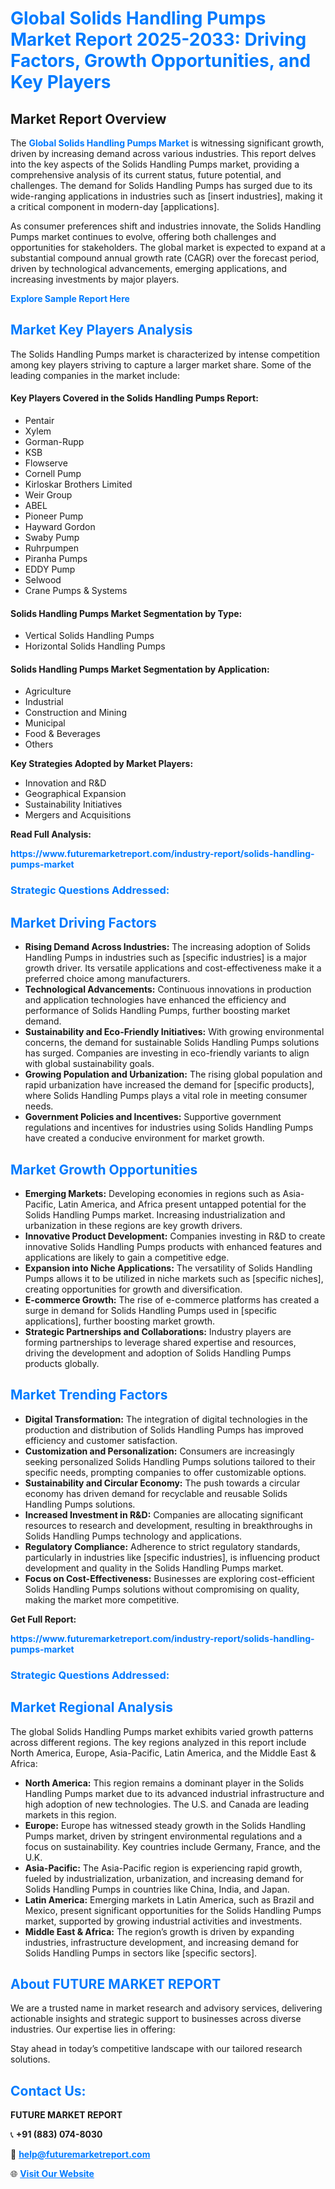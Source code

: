 <h1 style="color: #007BFF;">Global Solids Handling Pumps Market Report 2025-2033: Driving Factors, Growth Opportunities, and Key Players</h1>

<section id="overview">
<h2>Market Report Overview</h2>
<p>The <a href="https://www.futuremarketreport.com/industry-report/solids-handling-pumps-market" style="color: #007BFF; text-decoration: none;"><strong>Global Solids Handling Pumps Market</strong></a> is witnessing significant growth, driven by increasing demand across various industries. This report delves into the key aspects of the Solids Handling Pumps market, providing a comprehensive analysis of its current status, future potential, and challenges. The demand for Solids Handling Pumps has surged due to its wide-ranging applications in industries such as [insert industries], making it a critical component in modern-day [applications].</p>
<p>As consumer preferences shift and industries innovate, the Solids Handling Pumps market continues to evolve, offering both challenges and opportunities for stakeholders. The global market is expected to expand at a substantial compound annual growth rate (CAGR) over the forecast period, driven by technological advancements, emerging applications, and increasing investments by major players.</p>
</section>

<section id="overview">
<p><a href="https://www.futuremarketreport.com/request-sample/reportId=41772" style="color: #007BFF; text-decoration: none;"><strong>Explore Sample Report Here</strong></a></p>
</section>

<section id="key-players">
<h2 style="color: #007BFF;">Market Key Players Analysis</h2>
<p>The Solids Handling Pumps market is characterized by intense competition among key players striving to capture a larger market share. Some of the leading companies in the market include:</p>
<h4>Key Players Covered in the Solids Handling Pumps Report:</h4>
<ul><li>Pentair</li><li>Xylem</li><li>Gorman-Rupp</li><li>KSB</li><li>Flowserve</li><li>Cornell Pump</li><li>Kirloskar Brothers Limited</li><li>Weir Group</li><li>ABEL</li><li>Pioneer Pump</li><li>Hayward Gordon</li><li>Swaby Pump</li><li>Ruhrpumpen</li><li>Piranha Pumps</li><li>EDDY Pump</li><li>Selwood</li><li>Crane Pumps &amp; Systems</li></ul>
<h4>Solids Handling Pumps Market Segmentation by Type:</h4>
<ul><li>Vertical Solids Handling Pumps</li><li>Horizontal Solids Handling Pumps</li></ul>

<h4>Solids Handling Pumps Market Segmentation by Application:</h4>
<ul><li>Agriculture</li><li>Industrial</li><li>Construction and Mining</li><li>Municipal</li><li>Food &amp; Beverages</li><li>Others</li></ul>
<p><strong>Key Strategies Adopted by Market Players:</strong></p>
<ul>
<li>Innovation and R&D</li>
<li>Geographical Expansion</li>
<li>Sustainability Initiatives</li>
<li>Mergers and Acquisitions</li>
</ul>
</section>

<section>
<p><strong>Read Full Analysis: </strong></p><a href="https://www.futuremarketreport.com/industry-report/solids-handling-pumps-market" style="color: #007BFF; text-decoration: none;"><strong>https://www.futuremarketreport.com/industry-report/solids-handling-pumps-market</strong></a>
<h3 style="color: #007BFF;">Strategic Questions Addressed:</h3>
</section>

<section id="driving-factors">
<h2 style="color: #007BFF;">Market Driving Factors</h2>
<ul>
<li><strong>Rising Demand Across Industries:</strong> The increasing adoption of Solids Handling Pumps in industries such as [specific industries] is a major growth driver. Its versatile applications and cost-effectiveness make it a preferred choice among manufacturers.</li>
<li><strong>Technological Advancements:</strong> Continuous innovations in production and application technologies have enhanced the efficiency and performance of Solids Handling Pumps, further boosting market demand.</li>
<li><strong>Sustainability and Eco-Friendly Initiatives:</strong> With growing environmental concerns, the demand for sustainable Solids Handling Pumps solutions has surged. Companies are investing in eco-friendly variants to align with global sustainability goals.</li>
<li><strong>Growing Population and Urbanization:</strong> The rising global population and rapid urbanization have increased the demand for [specific products], where Solids Handling Pumps plays a vital role in meeting consumer needs.</li>
<li><strong>Government Policies and Incentives:</strong> Supportive government regulations and incentives for industries using Solids Handling Pumps have created a conducive environment for market growth.</li>
</ul>
</section>

<section id="growth-opportunities">
<h2 style="color: #007BFF;">Market Growth Opportunities</h2>
<ul>
<li><strong>Emerging Markets:</strong> Developing economies in regions such as Asia-Pacific, Latin America, and Africa present untapped potential for the Solids Handling Pumps market. Increasing industrialization and urbanization in these regions are key growth drivers.</li>
<li><strong>Innovative Product Development:</strong> Companies investing in R&D to create innovative Solids Handling Pumps products with enhanced features and applications are likely to gain a competitive edge.</li>
<li><strong>Expansion into Niche Applications:</strong> The versatility of Solids Handling Pumps allows it to be utilized in niche markets such as [specific niches], creating opportunities for growth and diversification.</li>
<li><strong>E-commerce Growth:</strong> The rise of e-commerce platforms has created a surge in demand for Solids Handling Pumps used in [specific applications], further boosting market growth.</li>
<li><strong>Strategic Partnerships and Collaborations:</strong> Industry players are forming partnerships to leverage shared expertise and resources, driving the development and adoption of Solids Handling Pumps products globally.</li>
</ul>
</section>

<section id="trending-factors">
<h2 style="color: #007BFF;">Market Trending Factors</h2>
<ul>
<li><strong>Digital Transformation:</strong> The integration of digital technologies in the production and distribution of Solids Handling Pumps has improved efficiency and customer satisfaction.</li>
<li><strong>Customization and Personalization:</strong> Consumers are increasingly seeking personalized Solids Handling Pumps solutions tailored to their specific needs, prompting companies to offer customizable options.</li>
<li><strong>Sustainability and Circular Economy:</strong> The push towards a circular economy has driven demand for recyclable and reusable Solids Handling Pumps solutions.</li>
<li><strong>Increased Investment in R&D:</strong> Companies are allocating significant resources to research and development, resulting in breakthroughs in Solids Handling Pumps technology and applications.</li>
<li><strong>Regulatory Compliance:</strong> Adherence to strict regulatory standards, particularly in industries like [specific industries], is influencing product development and quality in the Solids Handling Pumps market.</li>
<li><strong>Focus on Cost-Effectiveness:</strong> Businesses are exploring cost-efficient Solids Handling Pumps solutions without compromising on quality, making the market more competitive.</li>
</ul>
</section>

<section>
<p><strong>Get Full Report: </strong></p><a href="https://www.futuremarketreport.com/industry-report/solids-handling-pumps-market" style="color: #007BFF; text-decoration: none;"><strong>https://www.futuremarketreport.com/industry-report/solids-handling-pumps-market</strong></a>
<h3 style="color: #007BFF;">Strategic Questions Addressed:</h3>
</section>


<section id="regional-analysis">
<h2 style="color: #007BFF;">Market Regional Analysis</h2>
<p>The global Solids Handling Pumps market exhibits varied growth patterns across different regions. The key regions analyzed in this report include North America, Europe, Asia-Pacific, Latin America, and the Middle East & Africa:</p>
<ul>
<li><strong>North America:</strong> This region remains a dominant player in the Solids Handling Pumps market due to its advanced industrial infrastructure and high adoption of new technologies. The U.S. and Canada are leading markets in this region.</li>
<li><strong>Europe:</strong> Europe has witnessed steady growth in the Solids Handling Pumps market, driven by stringent environmental regulations and a focus on sustainability. Key countries include Germany, France, and the U.K.</li>
<li><strong>Asia-Pacific:</strong> The Asia-Pacific region is experiencing rapid growth, fueled by industrialization, urbanization, and increasing demand for Solids Handling Pumps in countries like China, India, and Japan.</li>
<li><strong>Latin America:</strong> Emerging markets in Latin America, such as Brazil and Mexico, present significant opportunities for the Solids Handling Pumps market, supported by growing industrial activities and investments.</li>
<li><strong>Middle East & Africa:</strong> The region’s growth is driven by expanding industries, infrastructure development, and increasing demand for Solids Handling Pumps in sectors like [specific sectors].</li>
</ul>
</section>

<footer>
<h2 style="color: #007BFF;">About FUTURE MARKET REPORT</h2>
<p>We are a trusted name in market research and advisory services, delivering actionable insights and strategic support to businesses across diverse industries. Our expertise lies in offering:</p>

<p>Stay ahead in today’s competitive landscape with our tailored research solutions.</p>

<h2 style="color: #007BFF;">Contact Us:</h2>
<p><strong>FUTURE MARKET REPORT</strong></p>
<p>📞 <strong>+91 (883) 074-8030</strong></p>
<p>📧 <strong><a href="mailto:help@futuremarketreport.com" style="color: #007BFF;">help@futuremarketreport.com</a></strong></p>
<p>🌐 <strong><a href="https://www.futuremarketreport.com/" style="color: #007BFF;">Visit Our Website</a></strong></p>
</footer>